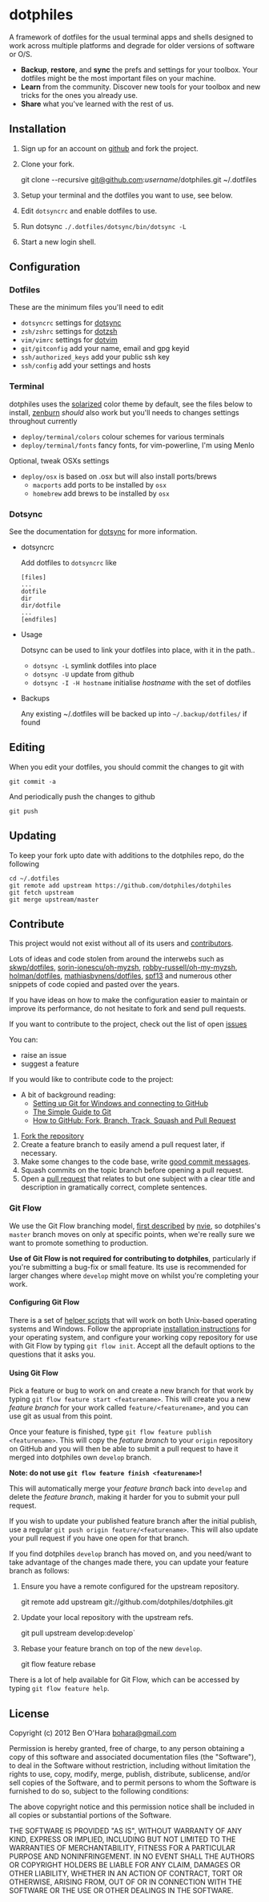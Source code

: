dotphiles
=========

A framework of dotfiles for the usual terminal apps and shells designed to work
across multiple platforms and degrade for older versions of software or O/S.

  - **Backup**, **restore**, and **sync** the prefs and settings for your toolbox.
    Your dotfiles might be the most important files on your machine.
  - **Learn** from the community. Discover new tools for your toolbox and new
    tricks for the ones you already use.
  - **Share** what you've learned with the rest of us.

Installation
------------

  1. Sign up for an account on [github][1] and fork the project.

  2. Clone your fork.

        git clone --recursive git@github.com:*username*/dotphiles.git ~/.dotfiles

  3. Setup your terminal and the dotfiles you want to use, see below.

  4. Edit `dotsyncrc` and enable dotfiles to use.

  5. Run dotsync `./.dotfiles/dotsync/bin/dotsync -L`

  6. Start a new login shell.

Configuration
-------------

### Dotfiles

These are the minimum files you'll need to edit

  - `dotsyncrc` settings for [dotsync][7]
  - `zsh/zshrc` settings for [dotzsh][8]
  - `vim/vimrc` settings for [dotvim][9]
  - `git/gitconfig` add your name, email and gpg keyid
  - `ssh/authorized_keys` add your public ssh key
  - `ssh/config` add your settings and hosts

### Terminal

dotphiles uses the [solarized][19] color theme by default, see the files
below to install, [zenburn][20] *should* also work but you'll needs to
changes settings throughout currently

  - `deploy/terminal/colors` colour schemes for various terminals
  - `deploy/terminal/fonts` fancy fonts, for vim-powerline, I'm using Menlo

Optional, tweak OSXs settings

  - `deploy/osx` is based on .osx but will also install ports/brews
    - `macports` add ports to be installed by `osx`
    - `homebrew` add brews to be installed by `osx`

### Dotsync

See the documentation for [dotsync][7] for more information.

  - dotsyncrc

    Add dotfiles to `dotsyncrc` like

        [files]
        ...
        dotfile
        dir
        dir/dotfile
        ...
        [endfiles]

  - Usage

    Dotsync can be used to link your dotfiles into place, with it in the path..

    - `dotsync -L` symlink dotfiles into place
    - `dotsync -U` update from github
    - `dotsync -I -H hostname` initialise *hostname* with the set of dotfiles

  - Backups

    Any existing ~/.dotfiles will be backed up into `~/.backup/dotfiles/` if found

Editing
-------

When you edit your dotfiles, you should commit the changes to git with

    git commit -a

And periodically push the changes to github

    git push

Updating
--------

To keep your fork upto date with additions to the dotphiles repo, do the following

    cd ~/.dotfiles
    git remote add upstream https://github.com/dotphiles/dotphiles
    git fetch upstream
    git merge upstream/master

Contribute
----------

This project would not exist without all of its users and [contributors][2].

Lots of ideas and code stolen from around the interwebs such as [skwp/dotfiles][21],
[sorin-ionescu/oh-myzsh][22], [robby-russell/oh-my-myzsh][23], [holman/dotfiles][24],
[mathiasbynens/dotfiles][25], [spf13][26] and numerous other snippets of code copied
and pasted over the years.

If you have ideas on how to make the configuration easier to maintain or
improve its performance, do not hesitate to fork and send pull requests.

If you want to contribute to the project, check out the list of open [issues][3]

You can:

 - raise an issue
 - suggest a feature

If you would like to contribute code to the project:

  - A bit of background reading:
    - [Setting up Git for Windows and connecting to GitHub][11]
    - [The Simple Guide to Git][12]
    - [How to GitHub: Fork, Branch, Track, Squash and Pull Request][4]

  1. [Fork the repository][13]
  2. Create a feature branch to easily amend a pull request later, if necessary.
  3. Make some changes to the code base, write [good commit messages][5].
  4. Squash commits on the topic branch before opening a pull request.
  5. Open a [pull request][14] that relates to but one subject with a clear
     title and description in gramatically correct, complete sentences.

### Git Flow

We use the Git Flow branching model, [first described][15] by [nvie][16],
so dotphiles's `master` branch moves on only at specific points, when we're
really sure we want to promote something to production.

**Use of Git Flow is not required for contributing to dotphiles**, particularly
if you're submitting a bug-fix or small feature.  Its use is recommended for
larger changes where `develop` might move on whilst you're completing your work.

#### Configuring Git Flow

There is a set of [helper scripts][17] that will work on both Unix-based
operating systems and Windows.  Follow the appropriate 
[installation instructions][18] for your operating system, and configure your
working copy repository for use with Git Flow by typing `git flow init`.
Accept all the default options to the questions that it asks you.

#### Using Git Flow

Pick a feature or bug to work on and create a new branch for that work by
typing `git flow feature start <featurename>`.  This will create you a new
*feature branch* for your work called `feature/<featurename>`, and you can use
git as usual from this point.

Once your feature is finished, type `git flow feature publish <featurename>`.
This will copy the *feature branch* to your `origin` repository on GitHub and
you will then be able to submit a pull request to have it merged into dotphiles
own `develop` branch.

**Note: do not use `git flow feature finish <featurename>`!**

This will automatically merge your *feature branch* back into `develop` and
delete the *feature branch*, making it harder for you to submit your pull
request.

If you wish to update your published feature branch after the initial publish,
use a regular `git push origin feature/<featurename>`.  This will also update
your pull request if you have one open for that branch.

If you find dotphiles `develop` branch has moved on, and you need/want to take
advantage of the changes made there, you can update your feature branch as
follows:

  1. Ensure you have a remote configured for the upstream repository.

       git remote add upstream git://github.com/dotphiles/dotphiles.git

  2. Update your local repository with the upstream refs.

        git pull upstream develop:develop`

  3. Rebase your feature branch on top of the new `develop`.

        git flow feature rebase <featurename>

There is a lot of help available for Git Flow, which can be accessed by typing
`git flow feature help`.

License
-------

Copyright (c) 2012 Ben O'Hara <bohara@gmail.com>

Permission is hereby granted, free of charge, to any person obtaining
a copy of this software and associated documentation files (the
"Software"), to deal in the Software without restriction, including
without limitation the rights to use, copy, modify, merge, publish,
distribute, sublicense, and/or sell copies of the Software, and to
permit persons to whom the Software is furnished to do so, subject to
the following conditions:

The above copyright notice and this permission notice shall be
included in all copies or substantial portions of the Software.

THE SOFTWARE IS PROVIDED "AS IS", WITHOUT WARRANTY OF ANY KIND,
EXPRESS OR IMPLIED, INCLUDING BUT NOT LIMITED TO THE WARRANTIES OF
MERCHANTABILITY, FITNESS FOR A PARTICULAR PURPOSE AND
NONINFRINGEMENT. IN NO EVENT SHALL THE AUTHORS OR COPYRIGHT HOLDERS BE
LIABLE FOR ANY CLAIM, DAMAGES OR OTHER LIABILITY, WHETHER IN AN ACTION
OF CONTRACT, TORT OR OTHERWISE, ARISING FROM, OUT OF OR IN CONNECTION
WITH THE SOFTWARE OR THE USE OR OTHER DEALINGS IN THE SOFTWARE.

[1]: https://github.com
[2]: https://github.com/dotphiles/dotphiles/contributors
[3]: https://github.com/dotphiles/dotphiles/issues
[4]: http://gun.io/blog/how-to-github-fork-branch-and-pull-request
[5]: http://tbaggery.com/2008/04/19/a-note-about-git-commit-messages.html
[6]: https://help.github.com/articles/using-pull-requests
[7]: https://github.com/dotphiles/dotsync
[8]: https://github.com/dotphiles/dotzsh
[9]: https://github.com/dotphiles/dotvim
[10]: http://jeffkreeftmeijer.com/2010/why-arent-you-using-git-flow/
[11]: http://help.github.com/win-set-up-git/
[12]: http://rogerdudler.github.com/git-guide/
[13]: http://help.github.com/fork-a-repo/
[14]: http://help.github.com/send-pull-requests/
[15]: http://nvie.com/posts/a-successful-git-branching-model/
[16]: http://www.twitter.com/nvie
[17]: https://github.com/nvie/gitflow
[18]: https://github.com/nvie/gitflow/wiki/Installation
[19]: http://ethanschoonover.com/solarized
[20]: http://slinky.imukuppi.org/zenburnpage/
[21]: https://github.com/skwp/dotfiles
[22]: https://github.com/sorin-ionescu/oh-my-zsh
[23]: https://github.com/robby-russell/oh-my-zsh
[24]: https://github.com/holman/dotfiles
[25]: https://github.com/mathiasbynens/dotfiles
[26]: http://vim.spf13.com

